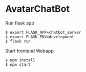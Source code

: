 # AvatarChatBot



Run flask app
```
$ export FLASK_APP=chatbot_server
$ export FLASK_ENV=development
$ flask run
```


Start frontend Webapp
```
$ npm install
$ npm start
```
